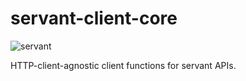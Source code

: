 # servant-client-core

![servant](https://raw.githubusercontent.com/haskell-servant/servant/master/servant.png)

HTTP-client-agnostic client functions for servant APIs.

